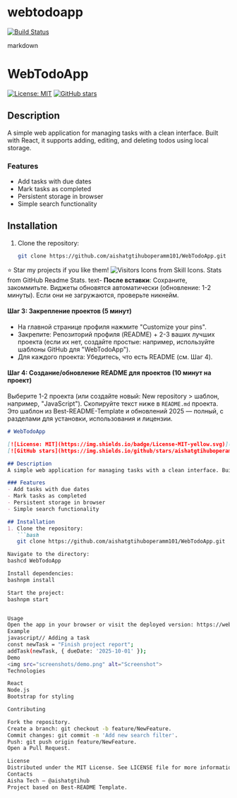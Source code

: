 # webtodoapp
[![Build Status](https://img.shields.io/github/workflow/status/aishatgtihuboperamm101/WebTodoApp/CI)](https://github.com/aishatgtihuboperamm101/WebTodoApp/actions)

markdown
# WebTodoApp

[![License: MIT](https://img.shields.io/badge/License-MIT-yellow.svg)](https://opensource.org/licenses/MIT)
[![GitHub stars](https://img.shields.io/github/stars/aishatgtihuboperamm101/WebTodoApp?style=social)](https://github.com/aishatgtihuboperamm101/WebTodoApp/stargazers)

## Description
A simple web application for managing tasks with a clean interface. Built with React, it supports adding, editing, and deleting todos using local storage.

### Features
- Add tasks with due dates
- Mark tasks as completed
- Persistent storage in browser
- Simple search functionality

## Installation
1. Clone the repository:
   ```bash
   git clone https://github.com/aishatgtihuboperamm101/WebTodoApp.git


⭐ Star my projects if you like them!
<img src="https://visitor-badge.glitch.me/badge?page_id=aishatgtihuboperamm101.README" alt="Visitors">
Icons from Skill Icons. Stats from GitHub Readme Stats.
text- **После вставки**: Сохраните, закоммитьте. Виджеты обновятся автоматически (обновление: 1-2 минуты). Если они не загружаются, проверьте никнейм.

#### Шаг 3: Закрепление проектов (5 минут)
- На главной странице профиля нажмите "Customize your pins".
- Закрепите: Репозиторий профиля (README) + 2-3 ваших лучших проекта (если их нет, создайте простые: например, используйте шаблоны GitHub для "WebTodoApp").
- Для каждого проекта: Убедитесь, что есть README (см. Шаг 4).

#### Шаг 4: Создание/обновление README для проектов (10 минут на проект)
Выберите 1-2 проекта (или создайте новый: New repository > шаблон, например, "JavaScript"). Скопируйте текст ниже в `README.md` проекта. Это шаблон из Best-README-Template и обновлений 2025 — полный, с разделами для установки, использования и лицензии.

```markdown
# WebTodoApp

[![License: MIT](https://img.shields.io/badge/License-MIT-yellow.svg)](https://opensource.org/licenses/MIT)
[![GitHub stars](https://img.shields.io/github/stars/aishatgtihuboperamm101/WebTodoApp?style=social)](https://github.com/aishatgtihuboperamm101/WebTodoApp/stargazers)

## Description
A simple web application for managing tasks with a clean interface. Built with React, it supports adding, editing, and deleting todos using local storage.

### Features
- Add tasks with due dates
- Mark tasks as completed
- Persistent storage in browser
- Simple search functionality

## Installation
1. Clone the repository:
   ```bash
   git clone https://github.com/aishatgtihuboperamm101/WebTodoApp.git

Navigate to the directory:
bashcd WebTodoApp

Install dependencies:
bashnpm install

Start the project:
bashnpm start


Usage
Open the app in your browser or visit the deployed version: https://webtodoapp.vercel.app
Example
javascript// Adding a task
const newTask = "Finish project report";
addTask(newTask, { dueDate: '2025-10-01' });
Demo
<img src="screenshots/demo.png" alt="Screenshot">  
Technologies

React
Node.js
Bootstrap for styling

Contributing

Fork the repository.
Create a branch: git checkout -b feature/NewFeature.
Commit changes: git commit -m 'Add new search filter'.
Push: git push origin feature/NewFeature.
Open a Pull Request.

License
Distributed under the MIT License. See LICENSE file for more information.
Contacts
Aisha Tech — @aishatgtihub
Project based on Best-README Template.
